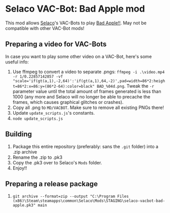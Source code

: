 # Selaco VAC-Bot: Bad Apple mod

This mod allows [Selaco](https://store.steampowered.com/app/1592280/Selaco/)'s VAC-Bots to play [Bad Apple!!](https://en.wikipedia.org/wiki/Bad_Apple!!). May not be compatible with other VAC-Bot mods!

## Preparing a video for VAC-Bots

In case you want to play some other video on a VAC-Bot, here's some useful info:

1. Use ffmpeg to convert a video to separate .pngs: `ffmpeg -i .\video.mp4 -r 1/0.22857142857 -vf "scale='if(gt(a,1),-2,64)':'if(gt(a,1),64,-2)',pad=width=86*2:height=86*2:x=86:y=(86*2-64):color=black" BAD_%04d.png`. Tweak the `-r` parameter value until the total amount of frames generated is less than 1000 (any more and Selaco will no longer be able to precache the frames, which causes graphical glitches or crashes).
2. Copy all .png to `MD/VACBOT`. Make sure to remove all existing PNGs there!
3. Update `update_scripts.js`'s constants.
4. `node update_scripts.js`

## Building

1. Package this entire repository (preferably: sans the `.git` folder) into a .zip archive
2. Rename the .zip to .pk3
3. Copy the .pk3 over to Selaco's `Mods` folder.
4. Enjoy!!

## Preparing a release package

1. `git archive --format=zip --output "C:\Program Files (x86)\Steam\steamapps\common\Selaco\Mods\STAGING\selaco-vacbot-bad-apple.pk3" main`
